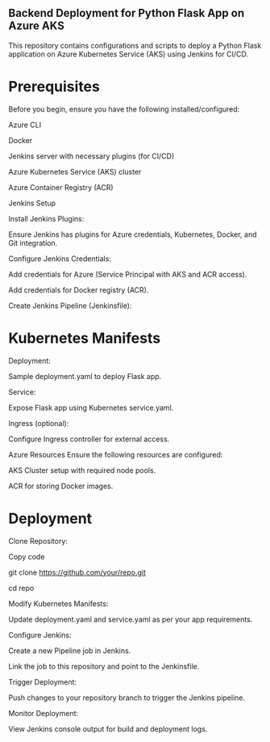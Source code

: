 ## Backend Deployment for Python Flask App on Azure AKS 

This repository contains configurations and scripts to deploy a Python Flask application on Azure Kubernetes Service (AKS) using Jenkins for CI/CD.

# Prerequisites

Before you begin, ensure you have the following installed/configured:

Azure CLI

Docker

Jenkins server with necessary plugins (for CI/CD)

Azure Kubernetes Service (AKS) cluster

Azure Container Registry (ACR)

Jenkins Setup

Install Jenkins Plugins:

Ensure Jenkins has plugins for Azure credentials, Kubernetes, Docker, and Git integration.

Configure Jenkins Credentials:

Add credentials for Azure (Service Principal with AKS and ACR access).

Add credentials for Docker registry (ACR).

Create Jenkins Pipeline (Jenkinsfile):

# Kubernetes Manifests

Deployment:

Sample deployment.yaml to deploy Flask app.

Service:

Expose Flask app using Kubernetes service.yaml.

Ingress (optional):

Configure Ingress controller for external access.

Azure Resources
Ensure the following resources are configured:

AKS Cluster setup with required node pools.

ACR for storing Docker images.

# Deployment

Clone Repository:

Copy code

git clone https://github.com/your/repo.git

cd repo

Modify Kubernetes Manifests:

Update deployment.yaml and service.yaml as per your app requirements.

Configure Jenkins:

Create a new Pipeline job in Jenkins.

Link the job to this repository and point to the Jenkinsfile.

Trigger Deployment:

Push changes to your repository branch to trigger the Jenkins pipeline.

Monitor Deployment:

View Jenkins console output for build and deployment logs.
